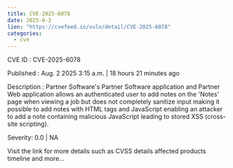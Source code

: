 ```yaml
--- 
title: CVE-2025-6078
date: 2025-8-2
lien: "https://cvefeed.io/vuln/detail/CVE-2025-6078"
categories:
  - cve
---
```


CVE ID : CVE-2025-6078

Published :  Aug. 2
2025
3:15 a.m. | 18 hours
21 minutes ago

Description : Partner Software's Partner Software application and Partner Web application allows an authenticated user to add notes on the 'Notes' page when viewing a job but does not completely sanitize input
making it possible to add notes with HTML tags and JavaScript
enabling an attacker to add a note containing malicious JavaScript
leading to stored XSS (cross-site scripting).

Severity: 0.0 | NA

Visit the link for more details
such as CVSS details
affected products
timeline
and more...
